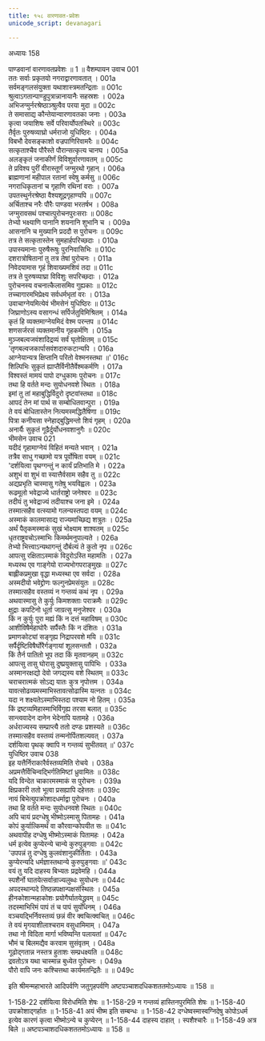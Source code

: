 ```yaml
---
title: १५८ वारणावत-प्रवेशः
unicode_script: devanagari

---
```



अध्यायः 158

पाण्डवानां वारणावतप्रवेशः ॥ 1 ॥
वैशम्पायन उवाच 	001  
ततः सर्वाः प्रकृतयो नगराद्वारणावतात् ।	001a  
सर्वमङ्गलसंयुक्ता यथाशास्त्रमतन्द्रिताः ॥	001c  
श्रुत्वाऽगतान्पाण्डुपुत्रान्नानायानैः सहस्रशः ।	002a  
अभिजग्मुर्नरश्रेष्ठाञ्श्रुत्वैव परया मुदा ॥	002c  
ते समासाद्य कौन्तेयान्वारणावतका जनाः ।	003a  
कृत्वा जयाशिषः सर्वे परिवार्योपतस्थिरे ॥	003c  
तैर्वृतः पुरुषव्याघ्रो धर्मराजो युधिष्ठिरः ।	004a  
विबभौ देवसङ्काशो वज्रपाणिरिवामरैः ॥	004c  
सत्कृताश्चैव पौरैस्ते पौरान्सत्कृत्य चानघ ।	005a  
अलङ्कृतं जनाकीर्णं विविशुर्वारणावतम् ॥	005c  
ते प्रविश्य पुरीं वीरास्तूर्णं जग्मुरथो गृहान् ।	006a  
ब्राह्मणानां महीपाल रतानां स्वेषु कर्मसु ॥	006c  
नगराधिकृतानां च गृहाणि रथिनां वराः ।	007a  
उपतस्थुर्नरश्रेष्ठा वैश्यशूद्रगृहाण्यपि ॥	007c  
अर्चिताश्च नरैः पौरैः पाण्डवा भरतर्षभ ।	008a  
जग्मुरावसथं पश्चात्पुरोचनपुरःसराः ॥	008c  
तेभ्यो भक्ष्याणि पानानि शयनानि शुभानि च ।	009a  
आसनानि च मुख्यानि प्रददौ स पुरोचनः ॥	009c  
तत्र ते सत्कृतास्तेन सुमहार्हपरिच्छदाः ।	010a  
उपास्यमानाः पुरुषैरूषुः पुरनिवासिभिः ॥	010c  
दशरात्रोषितानां तु तत्र तेषां पुरोचनः ।	011a  
निवेदयामास गृहं शिवाख्यमशिवं तदा ॥	011c  
तत्र ते पुरुषव्याघ्रा विविशुः सपरिच्छदाः ।	012a  
पुरोचनस्य वचनात्कैलासमिव गुह्यकाः ॥	012c  
तच्चागारमभिप्रेक्ष्य सर्वधर्मभृतां वरः ।	013a  
उवाचाग्नेयमित्येवं भीमसेनं युधिष्ठिरः ॥	013c  
जिघ्राणोऽस्य वसागन्धं सर्पिर्जतुविमिश्रितम् ।	014a  
कृतं हि व्यक्तमाग्नेयमिदं वेश्म परन्तप ॥	014c  
शणसर्जरसं व्यक्तमानीय गृहकर्मणि ।	015a  
मुञ्जबल्वजवंशादिद्रव्यं सर्वं घृतोक्षितम् ॥	015c  
\'तृणबल्वजकार्पासवंशदारुकटान्यपि ।	016a  
आग्नेयान्यत्र क्षिप्तानि परितो वेश्मनस्तथा ॥\'	016c  
शिल्पिभिः सुकृतं ह्याप्तैर्विनीतैर्वेश्मकर्मणि ।	017a  
विश्वस्तं मामयं पापो दग्धुकामः पुरोचनः ॥	017c  
तथा हि वर्तते मन्दः सुयोधनवशे स्थितः ।	018a  
इमां तु तां महाबुद्धिर्विदुरो दृष्टवांस्तथा ॥	018c  
आपदं तेन मां पार्थ स सम्बोधितवान्पुरा ।	019a  
ते वयं बोधितास्तेन नित्यमस्मद्धितैषिणा ॥	019c  
पित्रा कनीयसा स्नेहाद्बुद्धिमन्तो शिवं गृहम् ।	020a  
अनार्यैः सुकृतं गूढैर्दुर्योधनवशानुगैः ॥	020c  
भीमसेन उवाच 	021  
यदीदं गृहामाग्नेयं विहितं मन्यते भवान् ।	021a  
तत्रैव साधु गच्छामो यत्र पूर्वोषिता वयम् ॥	021c  
\'दर्शयित्वा पृथग्गन्तुं न कार्यं प्रतिभाति मे ।	022a  
अशुभं वा शुभं वा स्यात्तैर्वसाम सहैव तु ॥	022c  
अद्यप्रभृति चास्मासु गतेषु भयविह्वलः ।	023a  
रूढमूलो भवेद्राज्ये धार्तराष्ट्रो जनेश्वरः ॥	023c  
तदीयं तु भवेद्राज्यं तदीयाश्च जना इमे ।	024a  
तस्मात्सहैव वत्स्यामो गलन्यस्तपदा वयम् ॥	024c  
अस्माकं कालमासाद्य राज्यमाच्छिद्य शत्रुतः ।	025a  
अर्थं पैतृकमस्माकं सुखं भोक्ष्याम शाश्वतम् ॥	025c  
धृतराष्ट्रवचोऽस्माभिः किमर्थमनुपाल्यते ।	026a  
तेभ्यो भित्त्वाऽन्यथागन्तुं दौर्बल्यं ते कुतो नृप ॥	026c  
आपत्सु रक्षिताऽस्माकं विदुरोऽस्ति महामतिः ।	027a  
मध्यस्थ एव गाङ्गेयो राज्यभोगपराङ्मुखः ॥	027c  
बाह्लीकप्रमुखा वृद्धा मध्यस्था एव सर्वदा ।	028a  
अस्मदीयो भवेद्द्रोणः फल्गुनप्रेमसंयुतः ॥	028c  
तस्मात्सहैव वस्तव्यं न गन्तव्यं कथं नृप ।	029a  
अथवास्मासु ते कुर्युः किमशक्ताः पराक्रमैः ॥	029c  
क्षुद्राः कपटिनो धूर्ता जाग्रत्सु मनुजेश्वर ।	030a  
किं न कुर्युः पुरा मह्यं किं न दत्तं महाविषम् ॥	030c  
आशीविषैर्महाघोरैः सर्पैस्तैः किं न दंशितः ।	031a  
प्रमाणकोट्यां सङ्गृह्य निद्रापरवशे मयि ॥	031c  
सर्पैर्दृष्टिविषैर्घोरैर्गङ्गायां शूलसन्ततौ ।	032a  
किं तैर्न पातितो भूप तदा किं मृतवानहम् ॥	032c  
आपत्सु तासु घोरासु दुष्प्रयुक्तासु पापिभिः ।	033a  
अस्मानरक्षद्यो देवो जगद्यस्य वशे स्थितम् ॥	033c  
चराचरात्मकं सोऽद्य यातः कुत्र नृपोत्तम ।	034a  
यावत्सोढव्यमस्माभिस्तावत्सोढास्मि यत्नतः ॥	034c  
यदा न शक्ष्यतेऽस्माभिस्तदा पश्याम नो हितम् ।	035a  
किं द्रष्टव्यमिहास्माभिर्विगृह्य तरसा बलात् ॥	035c  
सान्त्ववादेन दानेन भेदेनापि यतामहे ।	036a  
अर्धराज्यस्य सम्प्राप्त्यै ततो दण्डः प्रशस्यते ॥	036c  
तस्मात्सहैव वस्तव्यं तन्मनोर्पितशल्यवत् ।	037a  
दर्शयित्वा पृथक् क्वापि न गन्तव्यं सुभीतवत् ॥\'	037c  
युधिष्ठिर उवाच 	038  
इह यत्तैर्निराकारैर्वस्तव्यमिति रोचये ।	038a  
अप्रमत्तैर्विचिन्वद्भिर्गतिमिष्टां ध्रुवामितः ॥	038c  
यदि विन्देत चाकारमस्माकं स पुरोचनः ।	039a  
क्षिप्रकारी ततो भूत्वा प्रसह्यापि दहेत्ततः ॥	039c  
नायं बिभेत्युपक्रोशादधर्माद्वा पुरोचनः ।	040a  
तथा हि वर्तते मन्दः सुयोधनवशे स्थितः ॥	040c  
अपि चायं प्रदग्धेषु भीष्मोऽस्मासु पितामहः ।	041a  
कोपं कुर्यात्किमर्थं वा कौरवान्कोपयीत सः ॥	041c  
अथवापीह दग्धेषु भीष्मोऽस्माकं पितामहः ।	042a  
धर्म इत्येव कुप्येरन्ये चान्ये कुरुपुङ्गवाः ॥	042c  
\'उपपन्नं तु दग्धेषु कुलवंशानुकीर्तिताः ।	043a  
कुप्येरन्यदि धर्मज्ञास्तथान्ये कुरुपुङ्गवाः ॥\'	043c  
वयं तु यदि दाहस्य बिभ्यतः प्रद्रवेमहि ।	044a  
स्पशैर्नो घातयेत्सर्वान्राज्यलुब्धः सुयोधनः ॥	044c  
अपदस्थान्पदे तिष्ठन्नपक्षान्पक्षसंस्थितः ।	045a  
हीनकोशान्महाकोशः प्रयोगैर्घातयेद्ध्रुवम् ॥	045c  
तदस्माभिरिमं पापं तं च पापं सुयोधनम् ।	046a  
वञ्चयद्भिर्निवस्तव्यं छन्नं वीर क्वचित्क्वचित् ॥	046c  
ते वयं मृगयाशीलाश्चराम वसुधामिमाम् ।	047a  
तथा नो विदिता मार्गा भविष्यन्ति पलायतां ॥	047c  
भौमं च बिलमद्यैव करवाम सुसंवृतम् ।	048a  
गूढोद्गतान्न नस्तत्र हुताशः सम्प्रधक्ष्यति ॥	048c  
द्रवतोऽत्र यथा चास्मान्न बुध्येत पुरोचनः ।	049a  
पौरो वापि जनः कश्चित्तथा कार्यमतन्द्रितैः ॥ ॥	049c  

इति श्रीमन्महाभारते आदिपर्वणि जतुगृहपर्वणि अष्टपञ्चाशदधिकशततमोऽध्यायः ॥ 158 ॥

1-158-22 दर्शयित्वा विरोधमिति शेषः ॥ 1-158-29 न गन्तव्यं हास्तिनपुरमिति शेषः ॥ 1-158-40 उपक्रोशाद्गर्हातः ॥ 1-158-41 अयं भीष्म इति सम्बन्धः ॥ 1-158-42 दग्धेष्वस्मास्वग्निदेषु कोपोऽधर्म इत्येव कारणं कृत्वा भीष्मोऽन्ये च कुप्येरन् ॥ 1-158-44 दाहस्य दाहात् । स्पशैश्चारैः ॥ 1-158-49 अत्र बिले ॥ अष्टपञ्चाशदधिकशततमोऽध्यायः ॥ 158 ॥